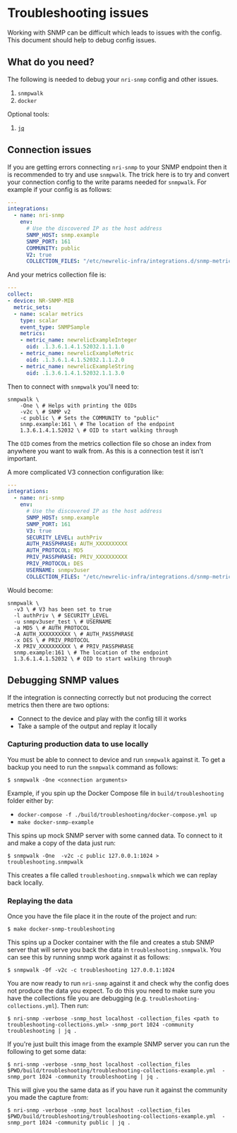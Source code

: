 # Troubleshooting issues

Working with SNMP can be difficult which leads to issues with the config.
This document should help to debug config issues.

## What do you need?

The following is needed to debug your `nri-snmp` config and other issues.

1. `snmpwalk`
2. `docker`

Optional tools: 

1. [`jq`](https://stedolan.github.io/jq/)

## Connection issues

If you are getting errors connecting `nri-snmp` to your SNMP endpoint then it is recommended to try and use `snmpwalk`.
The trick here is to try and convert your connection config to the write params needed for `snmpwalk`.
For example if your config is as follows:

```yaml
---
integrations:
  - name: nri-snmp
    env:
      # Use the discovered IP as the host address
      SNMP_HOST: snmp.example
      SNMP_PORT: 161
      COMMUNITY: public
      V2: true      
      COLLECTION_FILES: "/etc/newrelic-infra/integrations.d/snmp-metrics.yml"
```
And your metrics collection file is:
```yaml
---
collect:
- device: NR-SNMP-MIB
  metric_sets:
  - name: scalar metrics
    type: scalar
    event_type: SNMPSample
    metrics:
    - metric_name: newrelicExampleInteger
      oid: .1.3.6.1.4.1.52032.1.1.1.0
    - metric_name: newrelicExampleMetric
      oid: .1.3.6.1.4.1.52032.1.1.2.0
    - metric_name: newrelicExampleString
      oid: .1.3.6.1.4.1.52032.1.1.3.0
```

Then to connect with `snmpwalk` you'll need to:

```shell script
snmpwalk \
    -One \ # Helps with printing the OIDs
    -v2c \ # SNMP v2
    -c public \ # Sets the COMMUNITY to "public"
    snmp.example:161 \ # The location of the endpoint
    1.3.6.1.4.1.52032 \ # OID to start walking through
```

The `OID` comes from the metrics collection file so chose an index from anywhere you want to walk from.
As this is a connection test it isn't important.

A more complicated V3 connection configuration like:

```yaml
---
integrations:
  - name: nri-snmp
    env:
      # Use the discovered IP as the host address
      SNMP_HOST: snmp.example
      SNMP_PORT: 161
      V3: true
      SECURITY_LEVEL: authPriv
      AUTH_PASSPHRASE: AUTH_XXXXXXXXXX
      AUTH_PROTOCOL: MD5
      PRIV_PASSPHRASE: PRIV_XXXXXXXXXX
      PRIV_PROTOCOL: DES
      USERNAME: snmpv3user
      COLLECTION_FILES: "/etc/newrelic-infra/integrations.d/snmp-metrics.yml"
```

Would become:

```shell script
snmpwalk \
  -v3 \ # V3 has been set to true
  -l authPriv \ # SECURITY_LEVEL
  -u snmpv3user_test \ # USERNAME
  -a MD5 \ # AUTH_PROTOCOL
  -A AUTH_XXXXXXXXXX \ # AUTH_PASSPHRASE
  -x DES \ # PRIV_PROTOCOL
  -X PRIV_XXXXXXXXXX \ # PRIV_PASSPHRASE
  snmp.example:161 \ # The location of the endpoint
  1.3.6.1.4.1.52032 \ # OID to start walking through
```

## Debugging SNMP values

If the integration is connecting correctly but not producing the correct metrics then there are two options:

* Connect to the device and play with the config till it works
* Take a sample of the output and replay it locally

### Capturing production data to use locally

You must be able to connect to device and run `snmpwalk` against it.
To get a backup you need to run the `snmpwalk` command as follows:

```shell
$ snmpwalk -One <connection arguments>
```

Example, if you spin up the Docker Compose file in `build/troubleshooting` folder either by:

* `docker-compose -f ./build/troubleshooting/docker-compose.yml up`
* `make docker-snmp-example`

This spins up mock SNMP server with some canned data.
To connect to it and make a copy of the data just run:

```shell
$ snmpwalk -One  -v2c -c public 127.0.0.1:1024 > troubleshooting.snmpwalk
```

This creates a file called `troubleshooting.snmpwalk` which we can replay back locally.

### Replaying the data

Once you have the file place it in the route of the project and run:

```shell
$ make docker-snmp-troubleshooting 
```

This spins up a Docker container with the file and creates a stub SNMP server that will serve you back the data in `troubleshooting.snmpwalk`.
You can see this by running snmp work against it as follows:

```shell
$ snmpwalk -Of -v2c -c troubleshooting 127.0.0.1:1024
```

You are now ready to run `nri-snmp` against it and check why the config does not produce the data you expect.
To do this you need to make sure you have the collections file you are debugging (e.g. `troubleshooting-collections.yml`).
Then run:

```shell
$ nri-snmp -verbose -snmp_host localhost -collection_files <path to troubleshooting-collections.yml> -snmp_port 1024 -community troubleshooting | jq .
```

If you're just built this image from the example SNMP server you can run the following to get some data:

```shell
$ nri-snmp -verbose -snmp_host localhost -collection_files $PWD/build/troubleshooting/troubleshooting-collections-example.yml  -snmp_port 1024 -community troubleshooting | jq .
```

This will give you the same data as if you have run it against the community you made the capture from:

```shell
$ nri-snmp -verbose -snmp_host localhost -collection_files $PWD/build/troubleshooting/troubleshooting-collections-example.yml  -snmp_port 1024 -community public | jq .
```
